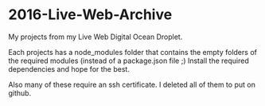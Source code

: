 # 2016-Live-Web-Archive
My projects from my Live Web Digital Ocean Droplet.

Each projects has a node_modules folder that contains the empty folders of the required modules (instead of a package.json file ;) Install the required dependencies and hope for the best. 

Also many of these require an ssh certificate. I deleted all of them to put on github. 
